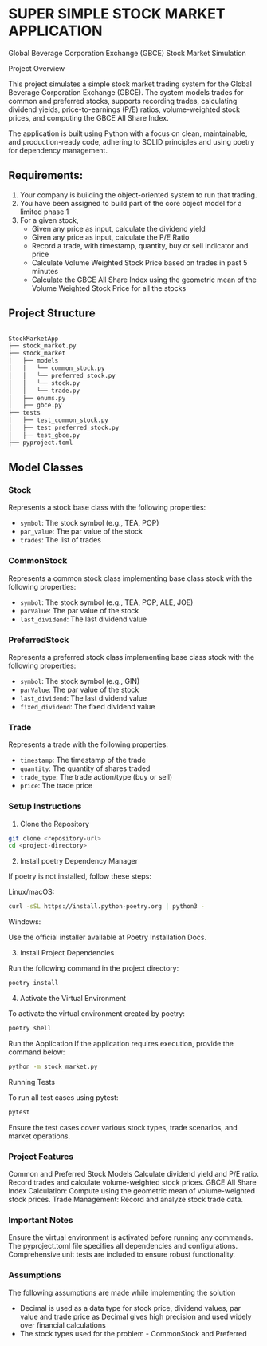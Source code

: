 # SUPER SIMPLE STOCK MARKET APPLICATION

Global Beverage Corporation Exchange (GBCE) Stock Market Simulation

Project Overview

This project simulates a simple stock market trading system for the Global Beverage Corporation Exchange (GBCE). The system models trades for common and preferred stocks, supports recording trades, calculating dividend yields, price-to-earnings (P/E) ratios, volume-weighted stock prices, and computing the GBCE All Share Index.

The application is built using Python with a focus on clean, maintainable, and production-ready code, adhering to SOLID principles and using poetry for dependency management.

## Requirements:

1. Your company is building the object-oriented system to run that trading.
2. You have been assigned to build part of the core object model for a limited phase 1
3. For a given stock,
    - Given any price as input, calculate the dividend yield
    - Given any price as input, calculate the P/E Ratio
    - Record a trade, with timestamp, quantity, buy or sell indicator and price
    - Calculate Volume Weighted Stock Price based on trades in past 5 minutes
    - Calculate the GBCE All Share Index using the geometric mean of the Volume Weighted Stock Price for all the stocks

## Project Structure

```bash

StockMarketApp
├── stock_market.py
├── stock_market
│   ├── models
│   │   └── common_stock.py
│   │   └── preferred_stock.py
│   │   └── stock.py
│   │   └── trade.py
│   ├── enums.py
│   ├── gbce.py
├── tests
│   ├── test_common_stock.py
│   ├── test_preferred_stock.py
│   ├── test_gbce.py
├── pyproject.toml

```

## Model Classes

### Stock

Represents a stock base class with the following properties:

- `symbol`: The stock symbol (e.g., TEA, POP)
- `par_value`: The par value of the stock
- `trades`: The list of trades

### CommonStock

Represents a common stock class implementing base class stock with the following properties:

- `symbol`: The stock symbol (e.g., TEA, POP, ALE, JOE)
- `parValue`: The par value of the stock
- `last_dividend`: The last dividend value

### PreferredStock

Represents a preferred stock class implementing base class stock with the following properties:

- `symbol`: The stock symbol (e.g., GIN)
- `parValue`: The par value of the stock
- `last_dividend`: The last dividend value
- `fixed_dividend`: The fixed dividend value


### Trade

Represents a trade with the following properties:

- `timestamp`: The timestamp of the trade
- `quantity`: The quantity of shares traded
- `trade_type`: The trade action/type (buy or sell)
- `price`: The trade price

### Setup Instructions

1. Clone the Repository

```bash
git clone <repository-url>
cd <project-directory>
```

2. Install poetry Dependency Manager

If poetry is not installed, follow these steps:

Linux/macOS:
```bash
curl -sSL https://install.python-poetry.org | python3 -
```

Windows:

Use the official installer available at Poetry Installation Docs.

3. Install Project Dependencies

Run the following command in the project directory:
```bash
poetry install
```

4. Activate the Virtual Environment

To activate the virtual environment created by poetry:
```bash
poetry shell
```
Run the Application
If the application requires execution, provide the command below:

```bash
python -m stock_market.py
```

Running Tests

To run all test cases using pytest:
```bash
pytest
```
Ensure the test cases cover various stock types, trade scenarios, and market operations.

### Project Features

Common and Preferred Stock Models
Calculate dividend yield and P/E ratio.
Record trades and calculate volume-weighted stock prices.
GBCE All Share Index Calculation:
Compute using the geometric mean of volume-weighted stock prices.
Trade Management: Record and analyze stock trade data.

### Important Notes

Ensure the virtual environment is activated before running any commands.
The pyproject.toml file specifies all dependencies and configurations.
Comprehensive unit tests are included to ensure robust functionality.

### Assumptions

The following assumptions are made while implementing the solution

- Decimal is used as a data type for stock price, dividend values, par value and trade price as Decimal gives high
  precision and used widely over financial calculations
- The stock types used for the problem - CommonStock and Preferred
